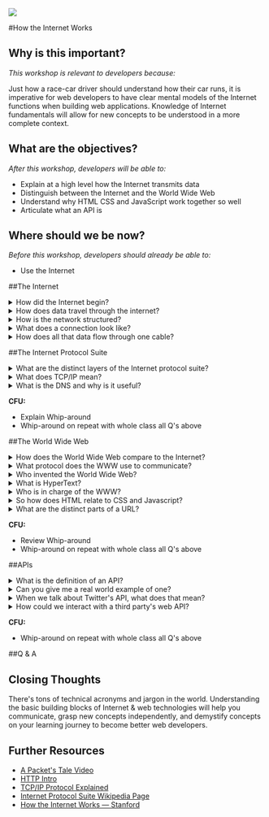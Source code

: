 <!--
Creator: Ilias Tsangaris
Market: SF
-->

![](https://ga-dash.s3.amazonaws.com/production/assets/logo-9f88ae6c9c3871690e33280fcf557f33.png)


#How the Internet Works

## Why is this important?
*This workshop is relevant to developers because:*

Just how a race-car driver should understand how their car runs, it is imperative for web developers to have clear mental models of the Internet functions when building web applications. Knowledge of Internet fundamentals will allow for new concepts to be understood in a more complete context.

## What are the objectives?
*After this workshop, developers will be able to:*

* Explain at a high level how the Internet transmits data
* Distinguish between the Internet and the World Wide Web
* Understand why HTML CSS and JavaScript work together so well
* Articulate what an API is

## Where should we be now?
*Before this workshop, developers should already be able to:*

* Use the Internet

##The Internet

<details>
    <summary>How did the Internet begin?</summary>
    <figure>
        <h3>The First Internet Communication</h3>
        <img src='imgs/first-comm.jpg' alt='missing' />
        <br>
        <figcaption>"Lo" and behold, the first Internet communication was sent over a network of computers called the ARPANET from UCLA to Stanford.</figcaption>
    </figure>
</details>

<details>
    <summary>How does data travel through the internet?</summary>
    <figure>
        <h3>Data Packets</h3>
        <img src='imgs/packet-switching.gif' alt='missing' />
        <br>
        <figcaption>Any data you send over the Internet is split up into data packets. Each packet is routed to the destination eventually, but may all take different paths to get there.</figcaption>
    </figure>
</details>

<details>
    <summary>How is the network structured?</summary>
    <figure>
        <h3>Major Nodes in the Network</h3>
        <img src='imgs/network-nodes.png' alt='missing' />
        <br>
        <figcaption>The Internet is a global network of networks connected through a set of Internet exchange points</figcaption>
    </figure>
</details>

<details>
    <summary>What does a connection look like?</summary>
    <figure>
        <h3>Undersea Internet Cable</h3>
        <img src='imgs/underwater-cable.png' alt='missing' />
        <br>
        <figcaption>All data transmitted across the Internet is eventually communicated through a fiber optic cable as flashes of light.</figcaption>
    </figure>
</details>

<details>
    <summary>How does all that data flow through one cable?</summary>
    <figure>
        <h3>Multiplexing</h3>
        <img src='imgs/multiplexing.png' alt='missing' />
        <br>
        <figcaption>Multiplexing allows multiple data streams to share one wire by splitting each stream into a separate channel with a different bandwidth.</figcaption>
    </figure>
</details>

##The Internet Protocol Suite

<details>
    <summary>What are the distinct layers of the Internet protocol suite?</summary>
    <figure>
        <h3>Internet Protocol Suite</h3>
        <img src='imgs/ip-suite.gif' alt='missing' />
        <br>
        <figcaption>The suite is a set of communication protocols used in tandem on the Internet. These protocols work together to facilitate a variety of networked communications.</figcaption>
    </figure>
</details>

<details>
    <summary>What does TCP/IP mean?</summary>
    <figure>
        <h3>It's part of the Internet Protocol Suite</h3>
        <img src='imgs/tcp-ip.jpg' alt='missing' />
        <br>
        <figcaption>TCP/IP stands for Transmission Control Protocol/Internet Protocol. TCP lives on the transport layer and is the protocol that ensures the data sent is reliable, ordered, and error-checked. IP lives on the Internet (or Internetwork) layer and the is the protocol concerned with routing data grams through the network efficiently.</figcaption>
    </figure>
</details>

<details>
    <summary>What is the DNS and why is it useful?</summary>
    <figure>
        <h3>Domain Name System</h3>
        <img src='imgs/dns.gif' alt='missing' />
        <br>
        <figcaption>The DNS is an Application layer protocol for translating "human-friendly" computer hostnames into IP addresses. Think of it like a contact list as it allows one to lookup a phone number based on a memorable name.</figcaption>
    </figure>
</details>

**CFU:**
<ul>
	<li>Explain Whip-around</li>
	<li>Whip-around on repeat with whole class all Q's above</li>
</ul>

##The World Wide Web

<details>
    <summary>How does the World Wide Web compare to the Internet?</summary>
    <figure>
        <h3>World Wide Web vs The Internet</h3>
        <img src='imgs/www-vs-internet.png' alt='missing' />
        <br>
        <figcaption>The Internet is the actual network that connects computers together and encompasses a wide range of protocols. The World Wide Web only represents a specific protocol on the Application layer of the Internet Protocol Suite.</figcaption>
    </figure>
</details>

<details>
    <summary>What protocol does the WWW use to communicate?</summary>
    <figure>
        <h3>HTTP</h3>
        <img src='imgs/http.png' alt='missing' />
        <br>
        <figcaption>HTTP is a protocol on the application layer that the World Wide Web uses to communicate. It is responsible for delivering HyperText files and applications. More specifically, browsers rendering HTML files will use the WWW.</figcaption>
    </figure>
</details>

<details>
    <summary>Who invented the World Wide Web?</summary>
    <figure>
        <h3>Tim Berners Lee</h3>
        <img src='imgs/tim.jpg' alt='missing' />
        <br>
        <figcaption>Tim devised a system for sharing HyperText documents while at CERN. During the late 80s and early 90s he specified the first versions of HTML and HTTP that ended up birthing the World Wide Web and changing the usability of the Internet forever.</figcaption>
    </figure>
</details>

<details>
    <summary>What is HyperText?</summary>
    <figure>
        <h3>The Mother of All Demos</h3>
        <img src='imgs/engelbart.jpg' alt='missing' />
        <br>
        <figcaption>In the '60s Douglas Engelbart [demonstrated](https://www.youtube.com/watch?v=yJDv-zdhzMY) a machine that was capable of rich media, collaborative text editing, and teleconferencing. Now HTML, aka HyperText Markup Language, enables anyone to design rich media documents that are literally "beyond" (hyper) text.</figcaption>
    </figure>
</details>

<details>
    <summary>Who is in charge of the WWW?</summary>
    <figure>
        <h3>W3C</h3>
        <img src='imgs/w3c.jpg' alt='missing' />
        <br>
        <figcaption>The Technical Architecture Group meets regularly to discuss, document, and build Web standards. This group consists of 9 participants, some from outside organizations like Microsoft, Google, and Mozilla. They are known as the World Wide Web Consortium or W3C.</figcaption>
    </figure>
</details>

<details>
    <summary>So how does HTML relate to CSS and Javascript?</summary>
    <figure>
        <h3>CSS & JS Endow Style and Behavior to HTML</h3>
        <img src='imgs/web-technologies.png' alt='missing' />
        <br>
        <figcaption>You can think of HTML CSS and JS as the three major parts of speech in human language: nouns, adjectives, and verbs. HTML is the noun as it is in charge of organizing content (text, photos, videos, audio, links, etc) into a file. CSS is the adjective as it is entirely concerned with the visualization of the content. JavaScript is the verb as it can add behavior and dynamism to the content.</figcaption>
    </figure>
</details>

<details>
    <summary>What are the distinct parts of a URL?</summary>
    <figure>
        <h3>URL</h3>
        <pre>
		http://www.kittengifs.com:80/popular-gifs#results?term=cute&page=2
		|-----|-----------------|---|-----------|--------|----------------|
		   |           |          |       |          |           |
		 protocol    host       port    path     fragment  query-string
        </pre>
        <figcaption>
        	<ul>
	        	<li>Protocol: a set of conventions regarding how information will be communicated</li>
			<li>Host - the server that is connected to</li>
			<li>Port (optional) - the target port on that server</li>
			<li>Path - the specific file or data that is accessed on the server</li>
			<li>Fragment (optional) - used to jump to a specific `id` of the page</li>
			<li>Query String (optional) - used to include additional information about what we're requesting</li>
		</ul>
        </figcaption>
    </figure>
</details>

**CFU:**
<ul>
	<li>Review Whip-around</li>
	<li>Whip-around on repeat with whole class all Q's above</li>
</ul>

##APIs

<details>
    <summary>What is the definition of an API?</summary>
    <figure>
        <h3>Application Programming Interface</h3>
        <img src='imgs/string-api.png' alt='missing' />
        <br>
        <figcaption>An API is simply the interface for how one interacts with a piece of software. In programming a string of characters, such as `"hello"`, is refered to as a String. From the above example, we see that `.upcase` is part of a String's API.</figcaption>
    </figure>
</details>

<details>
    <summary>Can you give me a real world example of one?</summary>
    <figure>
        <h3>A Restaurant</h3>
        <img src='imgs/restaurant.jpg' alt='missing' />
        <br>
        <figcaption>The purpose of a restaurant is to abstract the effort of making food away from the client. A restaurant's menu represents their API. The server waits on a client for a request. When ordering, the client references the restaurant's API, the menu, to send a specific, predefined request to the server. When the server delivers the dish back to the client's table, the request is completed with a response (more on the request/response cycle later).</figcaption>
    </figure>
</details>

<details>
    <summary>When we talk about Twitter's API, what does that mean?</summary>
    <figure>
        <h3>An Interface to Twitter's Data</h3>
        <img src='imgs/twitter-api-logo.png' alt='missing' />
        <br>
        <figcaption>Developers may want a way to access Twitter's data, so Twitter exposes an interface for them to do so. Big companies exposing their data over the internet is an extremely simplified idea of what an API is. Litterally every piece of software, at some level, has an interface to access it!</figcaption>
    </figure>
</details>

<details>
    <summary>How could we interact with a third party's web API?</summary>
    <figure>
        <h3>The Request/Response Cycle</h3>
        <img src='imgs/req-res-cycle.gif' alt='missing' />
        <br>
        <figcaption>Every time you visit a webpage your computer is acting as a client that will send a request to a URL. This URL maps to a specific server somewhere else in the world. That server is tasked with responding back to you with the information you have requested. Each request must contain two things: **a URL**, which represents the location, and an **HTTP Verb**, which represents the intent. The verb options are: POST, GET, PUT, and DELETE, which mean you want to respectively Create, Read, Update, or Delete (CRUD) data located at a specific location.</figcaption>
    </figure>
</details>

**CFU:**
<ul>
	<li>Whip-around on repeat with whole class all Q's above</li>
</ul>

##Q & A

## Closing Thoughts

There's tons of technical acronyms and jargon in the world. Understanding the basic building blocks of Internet & web technologies will help you communicate, grasp new concepts independently, and demystify concepts on your learning journey to become better web developers.

## Further Resources

* [A Packet's Tale Video](https://www.youtube.com/watch?v=Gfoc3Cxgnpk)
* [HTTP Intro](https://dev.opera.com/articles/http-basic-introduction/)
* [TCP/IP Protocol Explained](http://www.thegeekstuff.com/2011/11/tcp-ip-fundamentals/)
* [Internet Protocol Suite Wikipedia Page](https://en.wikipedia.org/wiki/Internet_protocol_suite)
* [How the Internet Works — Stanford](http://web.stanford.edu/class/msande91si/www-spr04/readings/week1/InternetWhitepaper.htm)
